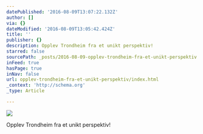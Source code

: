 ```yaml
---
datePublished: '2016-08-09T13:07:22.132Z'
author: []
via: {}
dateModified: '2016-08-09T13:05:42.424Z'
title: ''
publisher: {}
description: Opplev Trondheim fra et unikt perspektiv!
starred: false
sourcePath: _posts/2016-08-09-opplev-trondheim-fra-et-unikt-perspektiv.md
inFeed: true
hasPage: true
inNav: false
url: opplev-trondheim-fra-et-unikt-perspektiv/index.html
_context: 'http://schema.org'
_type: Article

---
```

![](https://the-grid-user-content.s3-us-west-2.amazonaws.com/2c0d9f1d-6841-405c-9fed-87125f33ec93.jpg)

Opplev Trondheim fra et unikt perspektiv!